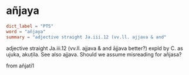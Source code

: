 # añjaya

``` toml
dict_label = "PTS"
word = "añjaya"
summary = "adjective straight Ja.iii.12 (vv.ll. ajjava & and"
```

adjective straight Ja.iii.12 (vv.ll. ajjava & and ājjava better?) expld by C. as ujuka, akuṭila. See also ajjava. Should we assume misreading for añjasa?

from añjati1

